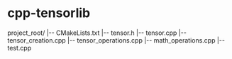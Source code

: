 # cpp-tensorlib

project_root/
|-- CMakeLists.txt
|-- tensor.h
|-- tensor.cpp
|-- tensor_creation.cpp
|-- tensor_operations.cpp
|-- math_operations.cpp
|-- test.cpp
